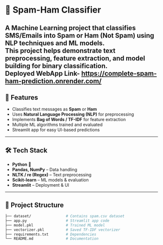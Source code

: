 # 📩 Spam-Ham Classifier

A Machine Learning project that classifies SMS/Emails into **Spam** or **Ham (Not Spam)** using NLP techniques and ML models.  
This project helps demonstrate text preprocessing, feature extraction, and model building for binary classification.  
Deployed WebApp Link- https://complete-spam-ham-prediction.onrender.com/
---

## 🚀 Features
- Classifies text messages as **Spam** or **Ham**  
- Uses **Natural Language Processing (NLP)** for preprocessing  
- Implements **Bag of Words / TF-IDF** for feature extraction  
- Multiple ML algorithms trained and evaluated  
- Streamlit app for easy UI-based predictions  

---

## 🛠️ Tech Stack
- **Python** 🐍  
- **Pandas, NumPy** – Data handling  
- **NLTK / re (Regex)** – Text preprocessing  
- **Scikit-learn** – ML models & evaluation  
- **Streamlit** – Deployment & UI  

---

## 📂 Project Structure
```bash
├── dataset/                # Contains spam.csv dataset
├── app.py                  # Streamlit app code
├── model.pkl               # Trained ML model
├── vectorizer.pkl          # Saved TF-IDF vectorizer
├── requirements.txt        # Dependencies
└── README.md               # Documentation
